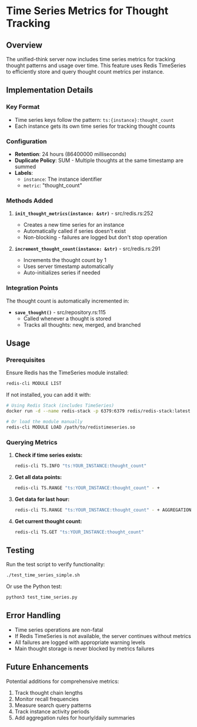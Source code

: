 # Time Series Metrics for Thought Tracking

## Overview

The unified-think server now includes time series metrics for tracking thought patterns and usage over time. This feature uses Redis TimeSeries to efficiently store and query thought count metrics per instance.

## Implementation Details

### Key Format
- Time series keys follow the pattern: `ts:{instance}:thought_count`
- Each instance gets its own time series for tracking thought counts

### Configuration
- **Retention**: 24 hours (86400000 milliseconds)
- **Duplicate Policy**: SUM - Multiple thoughts at the same timestamp are summed
- **Labels**: 
  - `instance`: The instance identifier
  - `metric`: "thought_count"

### Methods Added

1. **`init_thought_metrics(instance: &str)`** - src/redis.rs:252
   - Creates a new time series for an instance
   - Automatically called if series doesn't exist
   - Non-blocking - failures are logged but don't stop operation

2. **`increment_thought_count(instance: &str)`** - src/redis.rs:291
   - Increments the thought count by 1
   - Uses server timestamp automatically
   - Auto-initializes series if needed

### Integration Points

The thought count is automatically incremented in:
- **`save_thought()`** - src/repository.rs:115
  - Called whenever a thought is stored
  - Tracks all thoughts: new, merged, and branched

## Usage

### Prerequisites

Ensure Redis has the TimeSeries module installed:
```bash
redis-cli MODULE LIST
```

If not installed, you can add it with:
```bash
# Using Redis Stack (includes TimeSeries)
docker run -d --name redis-stack -p 6379:6379 redis/redis-stack:latest

# Or load the module manually
redis-cli MODULE LOAD /path/to/redistimeseries.so
```

### Querying Metrics

1. **Check if time series exists:**
   ```bash
   redis-cli TS.INFO "ts:YOUR_INSTANCE:thought_count"
   ```

2. **Get all data points:**
   ```bash
   redis-cli TS.RANGE "ts:YOUR_INSTANCE:thought_count" - +
   ```

3. **Get data for last hour:**
   ```bash
   redis-cli TS.RANGE "ts:YOUR_INSTANCE:thought_count" - + AGGREGATION avg 3600000
   ```

4. **Get current thought count:**
   ```bash
   redis-cli TS.GET "ts:YOUR_INSTANCE:thought_count"
   ```

## Testing

Run the test script to verify functionality:
```bash
./test_time_series_simple.sh
```

Or use the Python test:
```bash
python3 test_time_series.py
```

## Error Handling

- Time series operations are non-fatal
- If Redis TimeSeries is not available, the server continues without metrics
- All failures are logged with appropriate warning levels
- Main thought storage is never blocked by metrics failures

## Future Enhancements

Potential additions for comprehensive metrics:
1. Track thought chain lengths
2. Monitor recall frequencies
3. Measure search query patterns
4. Track instance activity periods
5. Add aggregation rules for hourly/daily summaries